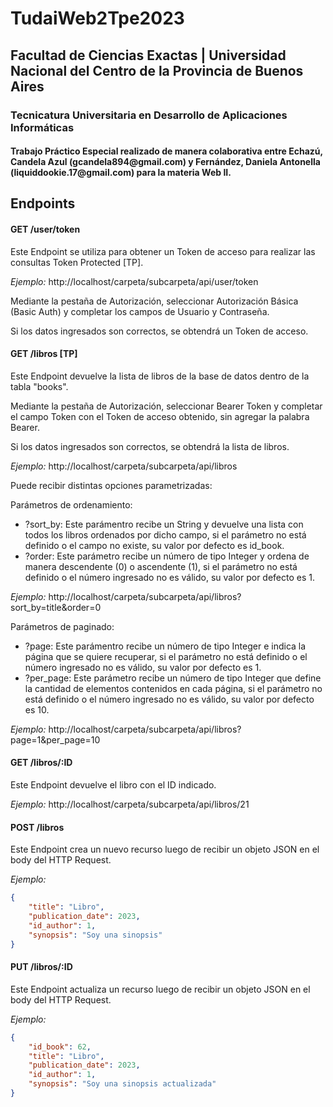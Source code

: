 <h1>TudaiWeb2Tpe2023</h1>

<h2>Facultad de Ciencias Exactas | Universidad Nacional del Centro de la Provincia de Buenos Aires</h2>

<h3>Tecnicatura Universitaria en Desarrollo de Aplicaciones Informáticas</h3>

<h4>Trabajo Práctico Especial realizado de manera colaborativa entre Echazú, Candela Azul (gcandela894@gmail.com) y Fernández, Daniela Antonella (liquiddookie.17@gmail.com) para la materia Web II.</h4>

<h2>Endpoints</h4>

<h4>GET /user/token</h4>
<p>Este Endpoint se utiliza para obtener un Token de acceso para realizar las consultas Token Protected [TP].</p>

*Ejemplo:* http://localhost/carpeta/subcarpeta/api/user/token

<p>Mediante la pestaña de Autorización, seleccionar Autorización Básica (Basic Auth) y completar los campos de Usuario y Contraseña.</p>

<p>Si los datos ingresados son correctos, se obtendrá un Token de acceso.</p>

<h4>GET /libros [TP]</h4>
<p>Este Endpoint devuelve la lista de libros de la base de datos dentro de la tabla "books".</p>

<p>Mediante la pestaña de Autorización, seleccionar Bearer Token y completar el campo Token con el Token de acceso obtenido, sin agregar la palabra Bearer.</p>

<p>Si los datos ingresados son correctos, se obtendrá la lista de libros.</p>

*Ejemplo:* http://localhost/carpeta/subcarpeta/api/libros

<p>Puede recibir distintas opciones parametrizadas:</p>

<p>Parámetros de ordenamiento:</p>
<ul>
  <li>?sort_by: Este parámentro recibe un String y devuelve una lista con todos los libros ordenados por dicho campo, si el parámetro no está definido o el campo no existe, su valor por defecto es id_book.</li>
  <li>?order: Este parámetro recibe un número de tipo Integer y ordena de manera descendente (0) o ascendente (1), si el parámetro no está definido o el número ingresado no es válido, su valor por defecto es 1.</li>
</ul>

*Ejemplo:* http://localhost/carpeta/subcarpeta/api/libros?sort_by=title&order=0

<p>Parámetros de paginado:</p>
<ul>
  <li>?page: Este parámentro recibe un número de tipo Integer e indica la página que se quiere recuperar, si el parámetro no está definido o el número ingresado no es válido, su valor por defecto es 1.</li>
  <li>?per_page: Este parámetro recibe un número de tipo Integer que define la cantidad de elementos contenidos en cada página, si el parámetro no está definido o el número ingresado no es válido, su valor por defecto es 10.
</ul>

*Ejemplo:* http://localhost/carpeta/subcarpeta/api/libros?page=1&per_page=10

<h4>GET /libros/:ID</h4>
<p>Este Endpoint devuelve el libro con el ID indicado.</p>

*Ejemplo:* http://localhost/carpeta/subcarpeta/api/libros/21

<h4>POST /libros</h4>
<p>Este Endpoint crea un nuevo recurso luego de recibir un objeto JSON en el body del HTTP Request.</p>

*Ejemplo:*

```json
{
    "title": "Libro",
    "publication_date": 2023,
    "id_author": 1,
    "synopsis": "Soy una sinopsis"
}
```

<h4>PUT /libros/:ID</h4>
<p>Este Endpoint actualiza un recurso luego de recibir un objeto JSON en el body del HTTP Request.</p>

*Ejemplo:*

```json
{
    "id_book": 62,
    "title": "Libro",
    "publication_date": 2023,
    "id_author": 1,
    "synopsis": "Soy una sinopsis actualizada"
}
```